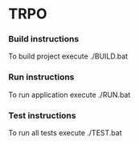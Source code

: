 # TRPO
### Build instructions

To build project execute ./BUILD.bat

### Run instructions

To run application execute ./RUN.bat

### Test instructions

To run all tests execute ./TEST.bat
